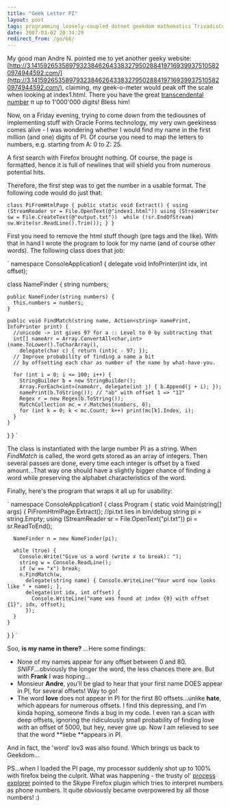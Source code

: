 ```yaml
---
title: "Geek Letter PI"
layout: post
tags: programming loosely-coupled dotnet geekdom mathematics TrivadisContent
date: 2007-03-02 20:34:29
redirect_from: /go/66/
---
```


My good man Andre N. pointed me to yet another geeky website:
[http://3.141592653589793238462643383279502884197169399375105820974944592.com/](http://3.141592653589793238462643383279502884197169399375105820974944592.com/),
claiming, my geek-o-meter would peak off the scale when looking at index1.html. There you have the great [transcendental number](http://en.wikipedia.org/wiki/Transcendental_number) &pi; up to 1'000'000 digits! Bless him!

Now, on a Friday evening, trying to come down from the tediousnes of implementing stuff with Oracle Forms technology, my very own geekiness comes alive - I was wondering whether I would find my name in the first million (and one) digits of PI. Of course you need to map the letters to numbers, e.g. starting from A: 0 to Z: 25.

A first search with Firefox brought nothing. Of course, the page is formatted, hence it is full of newlines that will shield you from numerous potential hits.

Therefore, the first step was to get the number in a usable format. The following code would do just that:

`
  class PiFromHtmlPage {
    public static void Extract() {
      using (StreamReader sr = File.OpenText(@"index1.html"))
        using (StreamWriter sw = File.CreateText(@"output.txt")) 
          while (!sr.EndOfStream) sw.Write(sr.ReadLine().Trim());
    }
  }
`

First you need to remove the html stuff though (pre tags and the like).
With that in hand I wrote the program to look for my name (and of course other words). The following class does that job:

`
namespace ConsoleApplication1 {
  delegate void InfoPrinter(int idx, int offset);

  class NameFinder {
    string numbers;

    public NameFinder(string numbers) {
      this.numbers = numbers;
    }

    public void FindMatch(string name, Action<string> namePrint, InfoPrinter print) {
      //unicode -> int gives 97 for a :: Level to 0 by subtracting that
      int[] nameArr = Array.ConvertAll<char,int>(name.ToLower().ToCharArray(), 
        delegate(char c) { return (int)c - 97; });
      // Improve probability of finding a name a bit
      // by offsetting each char as number of the name by what-have-you.

      for (int i = 0; i <= 100; i++) {
        StringBuilder b = new StringBuilder();
        Array.ForEach<int>(nameArr, delegate(int j) { b.Append(j + i); });
        namePrint(b.ToString()); // "ab" with offset 1 => "12"
        Regex r = new Regex(b.ToString());
        MatchCollection mc = r.Matches(numbers, 0);
        for (int k = 0; k < mc.Count; k++) print(mc[k].Index, i);
      }
    }
  }
}
`

The class is instantiated with the large number PI as a string. When _FindMatch_ is called, the word gets stored as an array of integers. Then several passes are done, every time each integer is offset by a fixed amount...That way one should have a slightly bigger chance of finding a word while preserving the alphabet characteristics of the word.

Finally, here's the program that wraps it all up for usability:

`
namespace ConsoleApplication1 {
  class Program {
    static void Main(string[] args) {
      PiFromHtmlPage.Extract();
      //pi.txt lies in bin/debug
      string pi = string.Empty;
      using (StreamReader sr = File.OpenText("pi.txt"))
        pi = sr.ReadToEnd();

      NameFinder n = new NameFinder(pi);

      while (true) {
        Console.Write("Give us a word (write x to break): ");
        string w = Console.ReadLine();
        if (w == "x") break;
        n.FindMatch(w,
          delegate(string name) { Console.WriteLine("Your word now looks like " + name); },
          delegate(int idx, int offset) {
            Console.WriteLine("name was found at index {0} with offset {1}", idx, offset);
          });
      }
    }
  }
}
`

Soo, **is my name in there?** ...Here some findings:

*   None of my names appear for any offset between 0 and 80. *SNIFF*...obviously the longer the word, the less chances there are. But with **Frank** I was hoping...
*   Monsieur **Andre**, you'll be glad to hear that your first name DOES appear in PI, for several offsets! Way to go!
*   The word **love** does not appear in PI for the first 80 offsets...unlike **hate**, which appears for numerous offsets. I find this depressing, and I'm kinda hoping, someone finds a bug in my code. I even ran a scan with deep offsets, ignoring the ridiculously small probability of finding love with an offset of 5000, but hey, never give up. Now I am relieved to see that the word **liebe **appears in PI.

And in fact, the 'word' lov3 was also found. Which brings us back to Geekdom...

PS...when I loaded the PI page, my processor suddenly shot up to 100% with firefox being the culprit. What was happening - the trusty ol' [process explorer](http://www.microsoft.com/technet/sysinternals/utilities/ProcessExplorer.mspx) pointed to the Skype Firefox plugin which tries to interpret numbers as phone numbers. It quite obviously became overpowered by all those numbers! :)